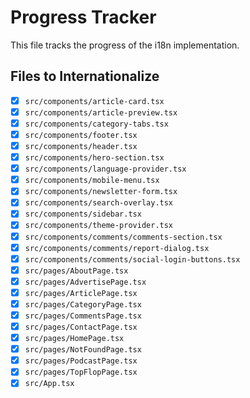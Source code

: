 # Progress Tracker

This file tracks the progress of the i18n implementation.

## Files to Internationalize

- [x] `src/components/article-card.tsx`
- [x] `src/components/article-preview.tsx`
- [x] `src/components/category-tabs.tsx`
- [x] `src/components/footer.tsx`
- [x] `src/components/header.tsx`
- [x] `src/components/hero-section.tsx`
- [x] `src/components/language-provider.tsx`
- [x] `src/components/mobile-menu.tsx`
- [x] `src/components/newsletter-form.tsx`
- [x] `src/components/search-overlay.tsx`
- [x] `src/components/sidebar.tsx`
- [x] `src/components/theme-provider.tsx`
- [x] `src/components/comments/comments-section.tsx`
- [x] `src/components/comments/report-dialog.tsx`
- [x] `src/components/comments/social-login-buttons.tsx`
- [x] `src/pages/AboutPage.tsx`
- [x] `src/pages/AdvertisePage.tsx`
- [x] `src/pages/ArticlePage.tsx`
- [x] `src/pages/CategoryPage.tsx`
- [x] `src/pages/CommentsPage.tsx`
- [x] `src/pages/ContactPage.tsx`
- [x] `src/pages/HomePage.tsx`
- [x] `src/pages/NotFoundPage.tsx`
- [x] `src/pages/PodcastPage.tsx`
- [x] `src/pages/TopFlopPage.tsx`
- [x] `src/App.tsx`
